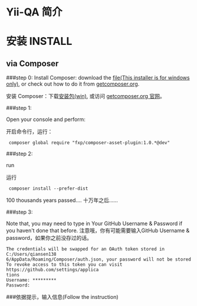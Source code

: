 Yii-QA 简介
===========



安装 INSTALL
============

via Composer
------------

###step 0:
Install Composer: download the [file(This installer is for windows only)](https://getcomposer.org/Composer-Setup.exe), or check out how to do it from [getcomposer.org](http://getcomposer.org).

安装 Composer：下载[安装包(win)](https://getcomposer.org/Composer-Setup.exe), 或访问 [getcomposer.org 官网](http://getcomposer.org)。

###step 1:

Open your console and perform:

开启命令行，运行：
```
 composer global require "fxp/composer-asset-plugin:1.0.*@dev"
```

###step 2:

run

运行
```
 composer install --prefer-dist
```

100 thousands years passed.... 十万年之后……

###step 3:

Note that, you may need to type in Your GitHub Username & Password if you haven't done that before.
注意哦，你有可能需要输入GitHub Username & password，如果你之前没存过的话。
```console
The credentials will be swapped for an OAuth token stored in C:/Users/qiansen138
6/AppData/Roaming/Composer/auth.json, your password will not be stored
To revoke access to this token you can visit https://github.com/settings/applica
tions
Username: *********
Password:
```

###依据提示，输入信息(Follow the instruction)